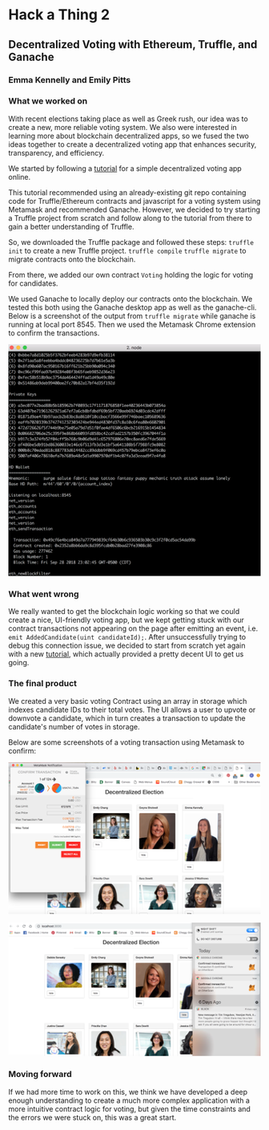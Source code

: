 # Hack a Thing 2
## Decentralized Voting with Ethereum, Truffle, and Ganache

### Emma Kennelly and Emily Pitts

### What we worked on

With recent elections taking place as well as Greek rush, our idea was to create a new, more reliable voting system. We also were interested in learning more about blockchain decentralized apps, so we fused  the two ideas together to create a decentralized voting app that enhances security, transparency, and efficiency.

We started by following a [tutorial](https://medium.freecodecamp.org/developing-an-ethereum-decentralized-voting-application-a99de24992d9) for a simple decentralized voting app online.

This tutorial recommended using an already-existing git repo containing code for Truffle/Ethereum contracts and javascript for a voting system using Metamask and recommended Ganache. However, we decided to try starting a Truffle project from scratch and follow along to the tutorial from there to gain a better understanding of Truffle.

So, we downloaded the Truffle package and followed these steps:
`truffle init` to create a new Truffle project.
`truffle compile`
`truffle migrate` to migrate contracts onto the blockchain.

From there, we added our own contract `Voting` holding the logic for voting for candidates.

We used Ganache to locally deploy our contracts onto the blockchain. We tested this both using the Ganache desktop app as well as the ganache-cli. Below is a screenshot of the output from `truffle migrate` while ganache is running at local port 8545. Then we used the Metamask Chrome extension to confirm the transactions.

![ganache](pics/ganache.png)

### What went wrong
We really wanted to get the blockchain logic working so that we could create a nice, UI-friendly voting app, but we kept getting stuck with our contract transactions not appearing on the page after emitting an event, i.e. `emit AddedCandidate(uint candidateId);`. After unsuccessfully trying to debug this connection issue, we decided to start from scratch yet again with a new [tutorial](https://truffleframework.com/tutorials/pet-shop), which actually provided a pretty decent UI to get us going.

### The final product

We created a very basic voting Contract using an array in storage which indexes candidate IDs to their total votes. The UI allows a user to upvote or downvote a candidate, which in turn creates a transaction to update the candidate's number of votes in storage.

Below are some screenshots of a voting transaction using Metamask to confirm:

![metamask](pics/metamask1.png)

![metamask](pics/metamask2.png)

### Moving forward
If we had more time to work on this, we think we have developed a deep enough understanding to create a much more complex application with a more intuitive contract logic for voting, but given the time constraints and the errors we were stuck on, this was a great start.
